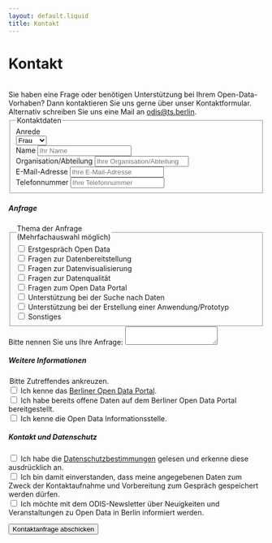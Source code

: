 ```yaml
---
layout: default.liquid
title: Kontakt
---
```


# Kontakt
<br>
Sie haben eine Frage oder benötigen Unterstützung bei Ihrem Open-Data-Vorhaben? Dann kontaktieren Sie uns gerne über unser Kontaktformular. Alternativ schreiben Sie uns eine Mail an <a href="mailto:odis@ts.berlin">odis@ts.berlin</a>.

<div class="pt-4">
	<form name="contact" method="POST" data-netlify="true">
    <fieldset>
      <legend>Kontaktdaten</legend>
      <div class="flex-wrapper anrede">
        <div class="form-field">
			    <label for="anrede">Anrede</label>
          <div>
			      <select name="anrede" id="anrede">
              <option value="Frau">Frau</option>
              <option value="Herr">Herr</option>
              <option value="Divers">Divers</option>
            </select>
          </div>
        </div>
      </div>
              <div class="flex-wrapper">
          <div class="form-field">
            <label for id="name">Name</label>
            <input type="text" id="name" name="name" placeholder="Ihr Name" required>
          </div>
          <div class="form-field">
			      <label for id="organisation">Organisation/Abteilung</label>
            <input type="text" id="organisation" name="organisation" placeholder="Ihre Organisation/Abteilung"/>
          </div>
          <div class="form-field">
            <label for id="email">E-Mail-Adresse</label>
            <input type="email" id="email" name="email" placeholder="Ihre E-Mail-Adresse">
          </div>
          <div class="form-field">
            <label for id="phone">Telefonnummer</label>
            <input type="tel" id="phone" name="phone" pattern="[+]{1}[0-9]{11,14}" required placeholder="Ihre Telefonnummer"/>
          </div>
        </div>
    </fieldset>
<!-- ab hier noch ohne Flexbox-->
		<div>
		  <h5>Anfrage</h5>
		  <fieldset>
        <legend>Thema der Anfrage <br>
          (Mehrfachauswahl möglich)</legend>
        <div>
          <input type="checkbox" id="erstgespräch" name="source" value="erstgespräch">
          <label for="Erstgespräch">Erstgespräch Open Data</label>
        </div>
        <div>
          <input type="checkbox" id="bereitstellung" name="source" value="bereitstellung">
          <label for="bereitstellung">Fragen zur Datenbereitstellung</label>
        </div>
        <div>
          <input type="checkbox" id="visualisierung" name="source" value="visualisierung">
          <label for="visualisierung">Fragen zur Datenvisualisierung</label>
        </div>
        <div>
          <input type="checkbox" id="datenquali" name="source" value="datenquali">
          <label for="datenquali">Fragen zur Datenqualität</label>
        </div>
        <div>
          <input type="checkbox" id="od-portal" name="source" value="od-portal">
          <label for="od-portal">Fragen zum Open Data Portal</label>
        </div>
        <div>
          <input type="checkbox" id="datensuche" name="source" value="datensuche">
          <label for="datensuche">Unterstützung bei der Suche nach Daten</label>
        </div>
        <div>
          <input type="checkbox" id="prototyp" name="source" value="prototyp">
          <label for="prototyp">Unterstützung bei der Erstellung einer Anwendung/Prototyp</label>
        </div>
        <div>
          <input type="checkbox" id="sonstiges" name="source" value="sonstiges">
          <label for="sonstiges">Sonstiges</label>
        </div>
      </fieldset>
      <label>Bitte nennen Sie uns Ihre Anfrage: <textarea name="message"></textarea></label>
    </div>
    <div>
      <h5>Weitere Informationen</h5> 
      <legend>Bitte Zutreffendes ankreuzen.</legend>
      <div>
        <input type="checkbox" id="kenne-portal" name="source" value="kenne-portal">
        <label for="kenne-portal">Ich kenne das <a href="https://www.daten.berlin.de">Berliner Open Data Portal</a>.</label>
      </div>
      <div>
        <input type="checkbox" id="bereitgestellt" name="source" value="bereitsgestellt">
        <label for="kenne-portal">Ich habe bereits offene Daten auf dem Berliner Open Data Portal bereitgestellt.</label>
      </div>
      <div>
        <input type="checkbox" id=kenne-odis" name="source" value="kenne-odis">
        <label for="kenne-portal">Ich kenne die Open Data Informationsstelle.</label>
      </div>
    </div>
    <p>
      <h5>Kontakt und Datenschutz</h5>
      <div>
        <input type="checkbox" id="DSV" name="source" value="DSV" required>
        <label for="DSV"> Ich habe die <a href="https://www.technologiestiftung-berlin.de/datenschutz">Datenschutzbestimmungen</a> gelesen und erkenne diese ausdrücklich an.
        </label>
      </div>
      <div>
        <input type="checkbox" id="speicherung" name="source" value="speicherung" required>
        <label for="speicherung"> Ich bin damit einverstanden, dass meine angegebenen Daten zum Zweck
            der Kontaktaufnahme und Vorbereitung zum Gespräch gespeichert werden dürfen.
        </label>
      </div>
      <div>
        <input type="checkbox" id="newsletter" name="source" value="newsletter">
        <label for="newsletter"> Ich möchte mit dem ODIS-Newsletter über 
             Neuigkeiten und Veranstaltungen zu Open Data in Berlin informiert werden.
        </label>
      </div>
    </p>
    <p>
      <button type="submit">Kontaktanfrage abschicken</button>
    </p>
  </form>
</div>
